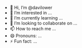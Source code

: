 - 👋 Hi, I’m @davilower
- 👀 I’m interested in ...
- 🌱 I’m currently learning ...
- 💞️ I’m looking to collaborate on ...
- 📫 How to reach me ...
- 😄 Pronouns: ...
- ⚡ Fun fact: ...

<!---
davilower/davilower is a ✨ special ✨ repository because its `README.md` (this file) appears on your GitHub profile.
You can click the Preview link to take a look at your changes.
--->
